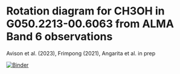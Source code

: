 # Rotation diagram for CH3OH in G050.2213-00.6063 from ALMA Band 6 observations 

Avison et al. (2023), Frimpong (2021), Angarita et al. in prep

[![Binder](https://mybinder.org/badge_logo.svg)](https://mybinder.org/v2/gh/saint-germain/rot_diag/HEAD)
